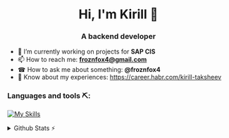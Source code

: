 <h1 align="center"> Hi, I'm Kirill 👋 </h1>

<h3 align="center"> A backend developer </h3>

- 🔭 I’m currently working on projects for <strong>SAP CIS</strong>
- 📫 How to reach me: <strong>froznfox4@gmail.com</strong>
- ☎ How to ask me about something: <strong>@froznfox4</strong>
- 📄 Know about my experiences: https://career.habr.com/kirill-taksheev

### Languages and tools ⛏:
[![My Skills](https://skillicons.dev/icons?i=java,kotlin,postgres,mongodb,vue,docker,py,html&theme=light)]()
<details><summary>Github Stats ⚡</summary>

[![Anurag's GitHub stats](https://github-readme-stats.vercel.app/api?username=froznfox4&count_private=true&show_icons=true&theme=tokyonight)]()
[![Top Langs](https://github-readme-stats.vercel.app/api/top-langs/?username=froznfox4&hide=html,python&layout=compact)]()

</details>